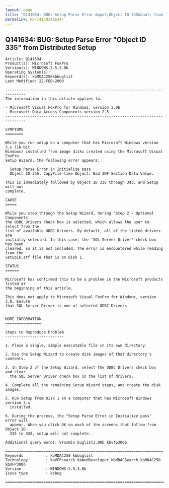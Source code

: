 ```yaml
---
layout: page
title: "Q141634: BUG: Setup Parse Error &quot;Object ID 335&quot; from Distributed Setup"
permalink: kb/141/Q141634/
---
```


## Q141634: BUG: Setup Parse Error &quot;Object ID 335&quot; from Distributed Setup

	Article: Q141634
	Product(s): Microsoft FoxPro
	Version(s): WINDOWS:2.5,3.0b
	Operating System(s): 
	Keyword(s): kbMDAC250kbbuglist
	Last Modified: 22-FEB-2000
	
	-------------------------------------------------------------------------------
	The information in this article applies to:
	
	- Microsoft Visual FoxPro for Windows, version 3.0b 
	- Microsoft Data Access Components version 2.5 
	-------------------------------------------------------------------------------
	
	SYMPTOMS
	========
	
	While you run setup on a computer that has Microsoft Windows version 3.x (16-bit
	Windows) installed from image disks created using the Microsoft Visual FoxPro
	Setup Wizard, the following error appears:
	
	  Setup Parse Error in Initialize pass
	  Object ID 335: CopyFile-like Object: Bad INF Section Data Value.
	
	This is immediately followed by Object ID 336 through 343, and Setup will not
	complete.
	
	CAUSE
	=====
	
	While you step through the Setup Wizard, during 'Step 2 - Optional Components'
	the ODBC Drivers check box is selected, which allows the user to select from the
	list of available ODBC Drivers. By default, all of the listed drivers are
	initially selected. In this case, the 'SQL Server Driver' check box has been
	cleared, so it is not included. The error is encountered while reading from the
	Setup16.stf file that is on Disk 1.
	
	STATUS
	======
	
	Microsoft has confirmed this to be a problem in the Microsoft products listed at
	the beginning of this article.
	
	This does not apply to Microsoft Visual FoxPro for Windows, version 3.0. Ensure
	that SQL Server Driver is one of selected ODBC Drivers.
	
	
	MORE INFORMATION
	================
	
	Steps to Reproduce Problem
	--------------------------
	
	1. Place a single, simple executable file in its own directory.
	
	2. Use the Setup Wizard to create disk images of that directory's contents.
	
	3. In Step 2 of the Setup Wizard, select the ODBC Drivers check box and clear
	  the SQL Server Driver check box in the list of drivers.
	
	4. Complete all the remaining Setup Wizard steps, and create the disk images.
	
	5. Run Setup from Disk 1 on a computer that has Microsoft Windows version 3.x
	  installed.
	
	6. During the process, the "Setup Parse Error in Initialize pass" error will
	  appear. When you click OK on each of the screens that follow from Object ID
	  335 to 343, setup will not complete.
	
	Additional query words: VFoxWin buglist3.00b kbvfp300b
	
	======================================================================
	Keywords          : kbMDAC250 kbbuglist
	Technology        : kbVFPsearch kbAudDeveloper kbMDACSearch kbMDAC250 kbVFP300b
	Version           : WINDOWS:2.5,3.0b
	Issue type        : kbbug
	
	=============================================================================
	
